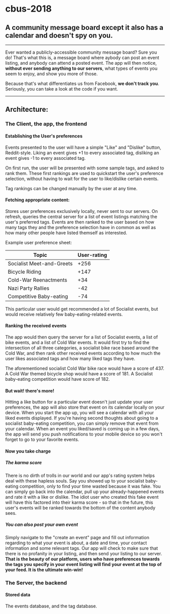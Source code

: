 # cbus-2018


## A community message board except it also has a calendar and doesn't spy on you.

---

Ever wanted a publicly-accessible community message board?
Sure you do!
That's what this is, a message board where aybody can post an event listing, and anybody can attend a posted event.
The app will then notice, **without ever sending anything to our servers**, what types of events you seem to enjoy, and show you more of those.

Because that's what differentiates us from Facebook, **we don't track you**.
Seriously, you can take a look at the code if you want.

---

## Architecture:

### The Client, the app, the frontend

#### Establishing the User's preferences

Events presented to the user will have a simple "Like" and "Dislike" button, Reddit-style.
Liking an event gives +1 to every associated tag, disliking an event gives -1 to every associated tag.

On first run, the user will be presented with some sample tags, and asked to rank them.
These first rankings are used to quickstart the user's preference selection, without having to wait for the user to like/dislike certain events.

Tag rankings can be changed manually by the user at any time.

#### Fetching appropriate content:

Stores user preferences exclusively locally, never sent to our servers.
On refresh, queries the central server for a list of event listings matching the user's preferred tags.
Events are then ranked to the user based on how many tags they and the preference selection have in common as well as how many other people have listed themself as interested.

Example user preference sheet:

Topic | User-rating
--- | ---
Socialist Meet-and-Greets | +256
Bicycle Riding | +147
Cold-War Reenactments | +34
Nazi Party Rallies | -42
Competitive Baby-eating | -74

This particular user would get recommended a lot of Socialist events, but would receive relatively few baby-eating-related events.

#### Ranking the received events

The app would then query the server for a list of Socialist events, a list of bike events, and a list of Cold War events.
It would first try to find the intersection of all three categories, a socialist bike race based around the Cold War, and then rank other received events according to how much the user likes associated tags and how many liked tags they have.

The aforementioned socialist Cold War bike race would have a score of 437.
A Cold War themed bicycle shop would have a score of 181.
A Socialist baby-eating competition would have score of 182. 

#### But wait! there's more!

Hitting a like button for a particular event doesn't just update your user preferences, 
the app will also store that event on its calendar locally on your device. When you start 
the app up, you will see a calendar with all your liked events displayed. If you're 
having second thoughts about going to a socialist baby-eating competition, you can simply 
remove that event from your calendar. When an event you liked/saved is coming up in a few
days, the app will send you push notifications to your mobile device so you won't forget
to go to your favorite events. 

#### Now you take charge

##### The karma score

There is no dirth of trolls in our world and our app's rating system helps deal with these
hapless souls. Say you showed up to your socialist baby-eating competition, only to find
your time wasted because it was fake. You can simply go back into the calendar, pull up
your already-happened events and rate it with a like or dislike. The idiot user who
created this fake event will have this factored into their karma score - so that in the
future, this user's events will be ranked towards the bottom of the content anybody sees. 

##### You can also post your own event

Simply navigate to the "create an event" page and fill out information regarding to what
your event is about, a date and time, your contact information and some relevant tags.
Our app will check to make sure that there is no profanity in your listing, and then send
your listing to our server. **That is the beauty of our platform, users who have 
preferences towards the tags you specify in your event listing will find your event at 
the top of your feed. It is the ultimate win-win!**


### The Server, the backend

#### Stored data

The events database, and the tag database.
